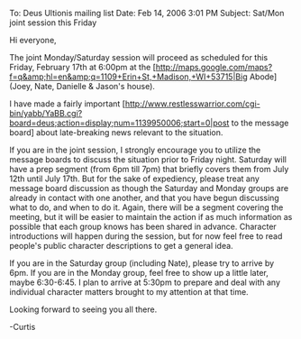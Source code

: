 To: Deus Ultionis mailing list
Date: Feb 14, 2006 3:01 PM
Subject: Sat/Mon joint session this Friday

Hi everyone,

The joint Monday/Saturday session will proceed as scheduled for this Friday, February 17th at 6:00pm at the [http://maps.google.com/maps?f=q&amp;hl=en&amp;q=1109+Erin+St,+Madison,+WI+53715|Big Abode] (Joey, Nate, Danielle &amp; Jason's house).

I have made a fairly important [http://www.restlesswarrior.com/cgi-bin/yabb/YaBB.cgi?board=deus;action=display;num=1139950006;start=0|post to the message board] about late-breaking news relevant to the situation.

If you are in the joint session, I strongly encourage you to utilize the message boards to discuss the situation prior to Friday night. Saturday will have a prep segment (from 6pm till 7pm) that briefly covers them from July 12th until July 17th. But for the sake of expediency, please treat any message board discussion as though the Saturday and Monday groups are already in contact with one another, and that you have begun discussing what to do, and when to do it. Again, there will be a segment covering the meeting, but it will be easier to maintain the action if as much information as possible that each group knows has been shared in advance. Character introductions will happen during the session, but for now feel free to read people's public character descriptions to get a general idea.

If you are in the Saturday group (including Nate), please try to arrive by 6pm. If you are in the Monday group, feel free to show up a little later, maybe 6:30-6:45. I plan to arrive at 5:30pm to prepare and deal with any individual character matters brought to my attention at that time.

Looking forward to seeing you all there.

-Curtis
